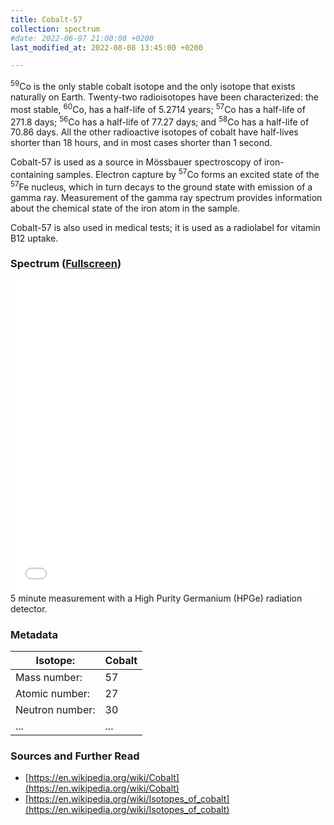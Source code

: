 ```yaml
---
title: Cobalt-57
collection: spectrum
#date: 2022-06-07 21:00:00 +0200
last_modified_at: 2022-08-08 13:45:00 +0200

---
```


<sup>59</sup>Co is the only stable cobalt isotope and the only isotope that exists naturally on Earth. Twenty-two radioisotopes have been characterized: the most stable, <sup>60</sup>Co, has a half-life of 5.2714 years; <sup>57</sup>Co has a half-life of 271.8 days; <sup>56</sup>Co has a half-life of 77.27 days; and <sup>58</sup>Co has a half-life of 70.86 days. All the other radioactive isotopes of cobalt have half-lives shorter than 18 hours, and in most cases shorter than 1 second.

Cobalt-57 is used as a source in Mössbauer spectroscopy of iron-containing samples. Electron capture by <sup>57</sup>Co forms an excited state of the <sup>57</sup>Fe nucleus, which in turn decays to the ground state with emission of a gamma ray. Measurement of the gamma ray spectrum provides information about the chemical state of the iron atom in the sample. 

Cobalt-57 is also used in medical tests; it is used as a radiolabel for vitamin B12 uptake.

### Spectrum ([Fullscreen](/assets/spectra/Co-57.html))

<iframe width="100%" height="500" src="/assets/spectra/Co-57.html" title="Co-57 gamma spectrum" frameborder="0" allowfullscreen></iframe>
5 minute measurement with a High Purity Germanium (HPGe) radiation detector.

### Metadata

| Isotope: | Cobalt |
| --- | --- |
| Mass number: | 57 |
| Atomic number: | 27 |
| Neutron number: | 30 |
| ... | ... |

### Sources and Further Read

- [https://en.wikipedia.org/wiki/Cobalt](https://en.wikipedia.org/wiki/Cobalt)
- [https://en.wikipedia.org/wiki/Isotopes_of_cobalt](https://en.wikipedia.org/wiki/Isotopes_of_cobalt)


